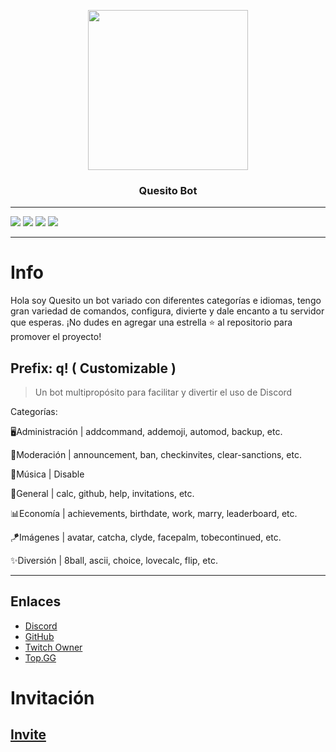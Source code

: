 <p align="center">
  <img width="256" height="256" src="https://i.imgur.com/HjmXCsU.png">
</p>
  
<h3 align="center">Quesito Bot</h3>


---
![](https://img.shields.io/badge/Code-JavaScript-informational?style=flat&logo=javascript&logoColor=FFD620&color=4E89D8)
<a href="https://discord.com/oauth2/authorize?client_id=717761856051085344&permissions=4730011918&scope=bot"><img src="https://img.shields.io/static/v1?label=Invite%20Me&message=Quesito%235063&plastic&color=4E89D8&logo=discord&logoColor=white"></a>
<a href="https://github.com/zILui"><img src="https://img.shields.io/static/v1?label=Owner%20&message=Lui%239680&plastic&color=4E89D8&logo=discord&logoColor=white"></a>
![](https://img.shields.io/badge/Editor-Visual_Studio_Code-informational?style=flat&logo=visual-studio-code&logoColor=4F9CFF&color=4E89D8)

---
# Info

Hola soy Quesito un bot variado con diferentes categorías e idiomas, tengo gran variedad de comandos, configura, divierte y dale encanto a tu servidor que esperas.
¡No dudes en agregar una estrella ⭐ al repositorio para promover el proyecto!

## Prefix: q! ( Customizable )

> Un bot multipropósito para facilitar y divertir el uso de Discord

Categorías:

🖥Administración | addcommand, addemoji, automod, backup, etc.

🔐Moderación | announcement, ban, checkinvites, clear-sanctions, etc.

📀Música | Disable

🔦General | calc, github, help, invitations, etc.

📊Economía | achievements, birthdate, work, marry, leaderboard, etc.

🪁Imágenes | avatar, catcha, clyde, facepalm, tobecontinued, etc.

✨Diversión | 8ball, ascii, choice, lovecalc, flip, etc.


---

## Enlaces

* [Discord](https://discord.gg/aRS5uvwG65)
* [GitHub](https://github.com/zILui/Quesito)
* [Twitch Owner](https://www.twitch.tv/zluisone)
* [Top.GG](https://top.gg/bot/717761856051085344)

# Invitación
## [Invite](https://discord.com/oauth2/authorize?client_id=717761856051085344&permissions=4730011918&scope=bot)
